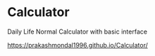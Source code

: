 # Calculator
Daily Life Normal Calculator with basic interface

https://prakashmondal1996.github.io/Calculator/

